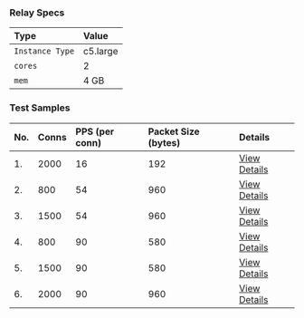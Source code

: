 ### Relay Specs
| Type |    Value             |
| :-------- |:------------------------- |
| `Instance Type` | c5.large |
| `cores` | 2 |
| `mem` | 4 GB |

### Test Samples
|  No. | Conns   |  PPS (per conn)| Packet Size (bytes) | Details|
| :--- | :------- | :----- | :--------- | :-----  |
|1. | 2000 | 16 | 192 | [View Details](u-2000-pps-16-p-192-d-300/README.md)
|2. | 800 | 54 | 960 | [View Details](u-800-pps-54-p-960-d-300/README.md)
|3. | 1500 | 54 | 960 | [View Details](u-1500-pps-54-p-960-d-300/README.md)
|4. | 800 | 90 | 580 | [View Details](u-800-pps-90-p-580-d-300/README.md)
|5. | 1500 | 90 | 580 | [View Details](u-1500-pps-90-p-580-d-300/README.md)
|6. | 2000 | 90 | 960 | [View Details](u-2000-pps-90-p-960-d-300/README.md)
